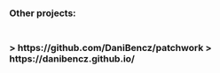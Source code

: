<h3>Other projects:<h3>
<br>
> https://github.com/DaniBencz/patchwork
> https://danibencz.github.io/
